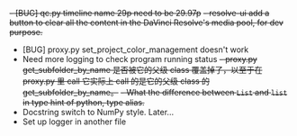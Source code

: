 ~~- [BUG] qc.py timeline name 29p need to be 29.97p~~
~~- resolve-ui add a button to clear all the content in the DaVinci Resolve's media pool, for dev purpose.~~
- [BUG] proxy.py set_project_color_management doesn't work
- Need more logging to check program running status
~~- proxy.py get_subfolder_by_name 是否被它的父级 class 覆盖掉了，以至于在 proxy.py 里 call 它实际上 call 的是它的父级 class 的 get_subfolder_by_name。~~
~~- What the difference between `List` and `list` in type hint of python, type alias.~~
- Docstring switch to NumPy style. Later...
- Set up logger in another file